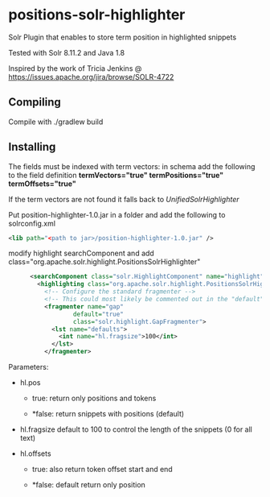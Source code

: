 # positions-solr-highlighter
Solr Plugin that enables to store term position in highlighted snippets

Tested with Solr 8.11.2 and Java 1.8

Inspired by the work of Tricia Jenkins @ https://issues.apache.org/jira/browse/SOLR-4722

## Compiling
Compile with ./gradlew build

## Installing
The fields must be indexed with term vectors: in schema add the following to the field definition **termVectors="true" termPositions="true" termOffsets="true"**

If the term vectors are not found it falls back to *UnifiedSolrHighlighter*

Put position-highlighter-1.0.jar in a folder and add the following to solrconfig.xml
```xml
<lib path="<path to jar>/position-highlighter-1.0.jar" />
```

modify highlight searchComponent and add class="org.apache.solr.highlight.PositionsSolrHighlighter"
```xml
      <searchComponent class="solr.HighlightComponent" name="highlight">
        <highlighting class="org.apache.solr.highlight.PositionsSolrHighlighter">
          <!-- Configure the standard fragmenter -->
          <!-- This could most likely be commented out in the "default" case -->
          <fragmenter name="gap"
                  default="true"
                  class="solr.highlight.GapFragmenter">
            <lst name="defaults">
              <int name="hl.fragsize">100</int>
            </lst>
          </fragmenter>
```

Parameters:

- hl.pos
 
  - true:  return only positions and tokens
      
  - *false: return snippets with positions (default)
 
- hl.fragsize default to 100 to control the length of the snippets (0 for all text)

- hl.offsets
  
  - true: also return token offset start and end
  
  - *false: default return only position
  
